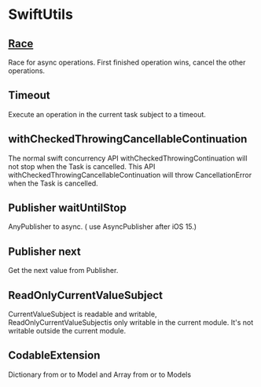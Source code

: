 # SwiftUtils

## [Race](blob/master/SwiftUtils/Concurrency/Race.swift)
Race for async operations. First finished operation wins, cancel the other operations.

## Timeout
Execute an operation in the current task subject to a timeout.

## withCheckedThrowingCancellableContinuation
The normal swift concurrency API withCheckedThrowingContinuation  will not stop when the Task is cancelled.
This API  withCheckedThrowingCancellableContinuation will throw CancellationError when the Task is cancelled.

## Publisher waitUntilStop
AnyPublisher to async. ( use AsyncPublisher after iOS 15.)

## Publisher next
Get the next value from Publisher.

## ReadOnlyCurrentValueSubject
CurrentValueSubject is readable and writable, ReadOnlyCurrentValueSubjectis only writable in the current module. It's not writable outside the current module.

## CodableExtension
Dictionary from or to Model and Array from or to Models
